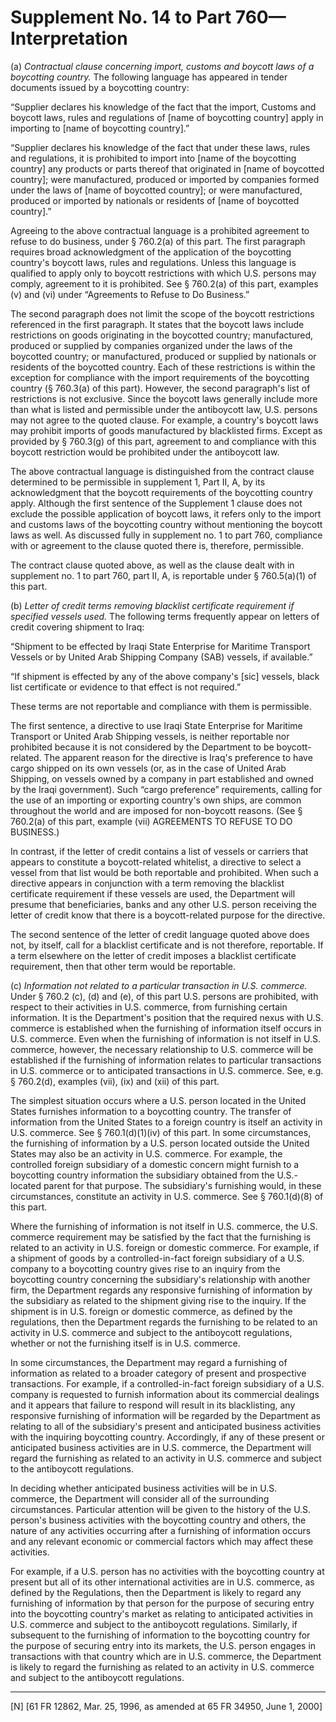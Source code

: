 # Supplement No. 14 to Part 760—Interpretation


(a) *Contractual clause concerning import, customs and boycott laws of a boycotting country.* The following language has appeared in tender documents issued by a boycotting country:


“Supplier declares his knowledge of the fact that the import, Customs and boycott laws, rules and regulations of [name of boycotting country] apply in importing to [name of boycotting country].”


“Supplier declares his knowledge of the fact that under these laws, rules and regulations, it is prohibited to import into [name of the boycotting country] any products or parts thereof that originated in [name of boycotted country]; were manufactured, produced or imported by companies formed under the laws of [name of boycotted country]; or were manufactured, produced or imported by nationals or residents of [name of boycotted country].”


Agreeing to the above contractual language is a prohibited agreement to refuse to do business, under § 760.2(a) of this part. The first paragraph requires broad acknowledgment of the application of the boycotting country's boycott laws, rules and regulations. Unless this language is qualified to apply only to boycott restrictions with which U.S. persons may comply, agreement to it is prohibited. See § 760.2(a) of this part, examples (v) and (vi) under “Agreements to Refuse to Do Business.”


The second paragraph does not limit the scope of the boycott restrictions referenced in the first paragraph. It states that the boycott laws include restrictions on goods originating in the boycotted country; manufactured, produced or supplied by companies organized under the laws of the boycotted country; or manufactured, produced or supplied by nationals or residents of the boycotted country. Each of these restrictions is within the exception for compliance with the import requirements of the boycotting country (§ 760.3(a) of this part). However, the second paragraph's list of restrictions is not exclusive. Since the boycott laws generally include more than what is listed and permissible under the antiboycott law, U.S. persons may not agree to the quoted clause. For example, a country's boycott laws may prohibit imports of goods manufactured by blacklisted firms. Except as provided by § 760.3(g) of this part, agreement to and compliance with this boycott restriction would be prohibited under the antiboycott law.


The above contractual language is distinguished from the contract clause determined to be permissible in supplement 1, Part II, A, by its acknowledgment that the boycott requirements of the boycotting country apply. Although the first sentence of the Supplement 1 clause does not exclude the possible application of boycott laws, it refers only to the import and customs laws of the boycotting country without mentioning the boycott laws as well. As discussed fully in supplement no. 1 to part 760, compliance with or agreement to the clause quoted there is, therefore, permissible.


The contract clause quoted above, as well as the clause dealt with in supplement no. 1 to part 760, part II, A, is reportable under § 760.5(a)(1) of this part.


(b) *Letter of credit terms removing blacklist certificate requirement if specified vessels used.* The following terms frequently appear on letters of credit covering shipment to Iraq:


“Shipment to be effected by Iraqi State Enterprise for Maritime Transport Vessels or by United Arab Shipping Company (SAB) vessels, if available.”


“If shipment is effected by any of the above company's [sic] vessels, black list certificate or evidence to that effect is not required.”


These terms are not reportable and compliance with them is permissible.


The first sentence, a directive to use Iraqi State Enterprise for Maritime Transport or United Arab Shipping vessels, is neither reportable nor prohibited because it is not considered by the Department to be boycott-related. The apparent reason for the directive is Iraq's preference to have cargo shipped on its own vessels (or, as in the case of United Arab Shipping, on vessels owned by a company in part established and owned by the Iraqi government). Such “cargo preference” requirements, calling for the use of an importing or exporting country's own ships, are common throughout the world and are imposed for non-boycott reasons. (See § 760.2(a) of this part, example (vii) AGREEMENTS TO REFUSE TO DO BUSINESS.)


In contrast, if the letter of credit contains a list of vessels or carriers that appears to constitute a boycott-related whitelist, a directive to select a vessel from that list would be both reportable and prohibited. When such a directive appears in conjunction with a term removing the blacklist certificate requirement if these vessels are used, the Department will presume that beneficiaries, banks and any other U.S. person receiving the letter of credit know that there is a boycott-related purpose for the directive.


The second sentence of the letter of credit language quoted above does not, by itself, call for a blacklist certificate and is not therefore, reportable. If a term elsewhere on the letter of credit imposes a blacklist certificate requirement, then that other term would be reportable.


(c) *Information not related to a particular transaction in U.S. commerce.* Under § 760.2 (c), (d) and (e), of this part U.S. persons are prohibited, with respect to their activities in U.S. commerce, from furnishing certain information. It is the Department's position that the required nexus with U.S. commerce is established when the furnishing of information itself occurs in U.S. commerce. Even when the furnishing of information is not itself in U.S. commerce, however, the necessary relationship to U.S. commerce will be established if the furnishing of information relates to particular transactions in U.S. commerce or to anticipated transactions in U.S. commerce. See, e.g. § 760.2(d), examples (vii), (ix) and (xii) of this part.


The simplest situation occurs where a U.S. person located in the United States furnishes information to a boycotting country. The transfer of information from the United States to a foreign country is itself an activity in U.S. commerce. See § 760.1(d)(1)(iv) of this part. In some circumstances, the furnishing of information by a U.S. person located outside the United States may also be an activity in U.S. commerce. For example, the controlled foreign subsidiary of a domestic concern might furnish to a boycotting country information the subsidiary obtained from the U.S.-located parent for that purpose. The subsidiary's furnishing would, in these circumstances, constitute an activity in U.S. commerce. See § 760.1(d)(8) of this part.


Where the furnishing of information is not itself in U.S. commerce, the U.S. commerce requirement may be satisfied by the fact that the furnishing is related to an activity in U.S. foreign or domestic commerce. For example, if a shipment of goods by a controlled-in-fact foreign subsidiary of a U.S. company to a boycotting country gives rise to an inquiry from the boycotting country concerning the subsidiary's relationship with another firm, the Department regards any responsive furnishing of information by the subsidiary as related to the shipment giving rise to the inquiry. If the shipment is in U.S. foreign or domestic commerce, as defined by the regulations, then the Department regards the furnishing to be related to an activity in U.S. commerce and subject to the antiboycott regulations, whether or not the furnishing itself is in U.S. commerce.


In some circumstances, the Department may regard a furnishing of information as related to a broader category of present and prospective transactions. For example, if a controlled-in-fact foreign subsidiary of a U.S. company is requested to furnish information about its commercial dealings and it appears that failure to respond will result in its blacklisting, any responsive furnishing of information will be regarded by the Department as relating to all of the subsidiary's present and anticipated business activities with the inquiring boycotting country. Accordingly, if any of these present or anticipated business activities are in U.S. commerce, the Department will regard the furnishing as related to an activity in U.S. commerce and subject to the antiboycott regulations.


In deciding whether anticipated business activities will be in U.S. commerce, the Department will consider all of the surrounding circumstances. Particular attention will be given to the history of the U.S. person's business activities with the boycotting country and others, the nature of any activities occurring after a furnishing of information occurs and any relevant economic or commercial factors which may affect these activities.


For example, if a U.S. person has no activities with the boycotting country at present but all of its other international activities are in U.S. commerce, as defined by the Regulations, then the Department is likely to regard any furnishing of information by that person for the purpose of securing entry into the boycotting country's market as relating to anticipated activities in U.S. commerce and subject to the antiboycott regulations. Similarly, if subsequent to the furnishing of information to the boycotting country for the purpose of securing entry into its markets, the U.S. person engages in transactions with that country which are in U.S. commerce, the Department is likely to regard the furnishing as related to an activity in U.S. commerce and subject to the antiboycott regulations.



---

[N] [61 FR 12862, Mar. 25, 1996, as amended at 65 FR 34950, June 1, 2000]




